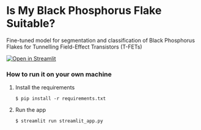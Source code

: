 # Is My Black Phosphorus Flake Suitable?

Fine-tuned model for segmentation and classification of Black Phosphorus Flakes for Tunnelling Field-Effect Transistors (T-FETs) 

[![Open in Streamlit](https://static.streamlit.io/badges/streamlit_badge_black_white.svg)](https://blank-app-template.streamlit.app/)

### How to run it on your own machine

1. Install the requirements

   ```
   $ pip install -r requirements.txt
   ```

2. Run the app

   ```
   $ streamlit run streamlit_app.py
   ```

